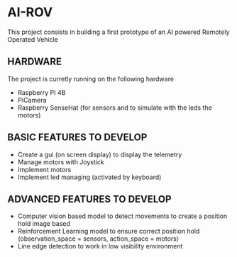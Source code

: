 # AI-ROV

This project consists in building a first prototype of an AI powered Remotely Operated Vehicle 


## HARDWARE 

The project is curretly running on the following hardware 

- Raspberry PI 4B
- PiCamera
- Raspberry SenseHat (for sensors and to simulate with the leds the motors)



## BASIC FEATURES TO DEVELOP

- Create a gui (on screen display) to display the telemetry 
- Manage motors with Joystick
- Implement motors 
- Implement led managing (activated by keyboard)


## ADVANCED FEATURES TO DEVELOP

- Computer vision based model to detect movements to create a position hold image based
- Reinforcement Learning model to ensure correct position hold (observation_space = sensors, action_space = motors)
- Line edge detection to work in low visibility environment
